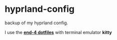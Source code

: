# hyprland-config
backup of my hyprland config.

I use the [**end-4 dotfiles**](https://github.com/end-4) with terminal emulator **kitty**

